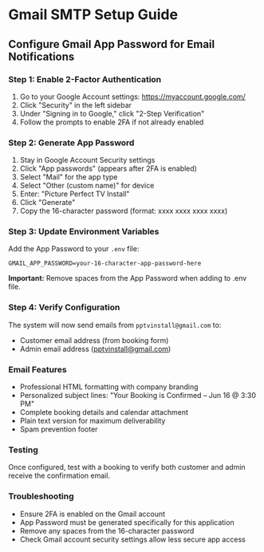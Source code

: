 # Gmail SMTP Setup Guide
## Configure Gmail App Password for Email Notifications

### Step 1: Enable 2-Factor Authentication
1. Go to your Google Account settings: https://myaccount.google.com/
2. Click "Security" in the left sidebar
3. Under "Signing in to Google," click "2-Step Verification"
4. Follow the prompts to enable 2FA if not already enabled

### Step 2: Generate App Password
1. Stay in Google Account Security settings
2. Click "App passwords" (appears after 2FA is enabled)
3. Select "Mail" for the app type
4. Select "Other (custom name)" for device
5. Enter: "Picture Perfect TV Install"
6. Click "Generate"
7. Copy the 16-character password (format: xxxx xxxx xxxx xxxx)

### Step 3: Update Environment Variables
Add the App Password to your `.env` file:

```
GMAIL_APP_PASSWORD=your-16-character-app-password-here
```

**Important:** Remove spaces from the App Password when adding to .env file.

### Step 4: Verify Configuration
The system will now send emails from `pptvinstall@gmail.com` to:
- Customer email address (from booking form)
- Admin email address (pptvinstall@gmail.com)

### Email Features
- Professional HTML formatting with company branding
- Personalized subject lines: "Your Booking is Confirmed – Jun 16 @ 3:30 PM"
- Complete booking details and calendar attachment
- Plain text version for maximum deliverability
- Spam prevention footer

### Testing
Once configured, test with a booking to verify both customer and admin receive the confirmation email.

### Troubleshooting
- Ensure 2FA is enabled on the Gmail account
- App Password must be generated specifically for this application
- Remove any spaces from the 16-character password
- Check Gmail account security settings allow less secure app access